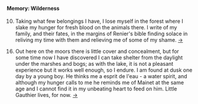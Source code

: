 #### Memory: Wilderness

<!-- Prompt #11 -->
10. <span id="10"></span>Taking what few belongings I have, I lose myself in the forest where I slake my hunger for fresh blood on the animals there. I write of my family, and their fates, in the margins of Renier's bible finding solace in reliving my time with them and relieving me of some of my shame. [&#8594;](#11 "Next Experience")

<!-- Prompt #21 -->
16. <span id="16"></span>Out here on the moors there is little cover and concealment, but for some time now I have discovered I can take shelter from the daylight under the marshes and bogs; as with the lake, it is not a pleasant experience but it works well enough, so I endure. I am found at dusk one day by a young boy. He thinks me a esprit de l'eau - a water spirit, and although my hunger calls to me he reminds me of Mainet at the same age and I cannot find it in my unbeating heart to feed on him. Little Gauthier lives, for now. [&#8594;](#17 "Next Experience")
